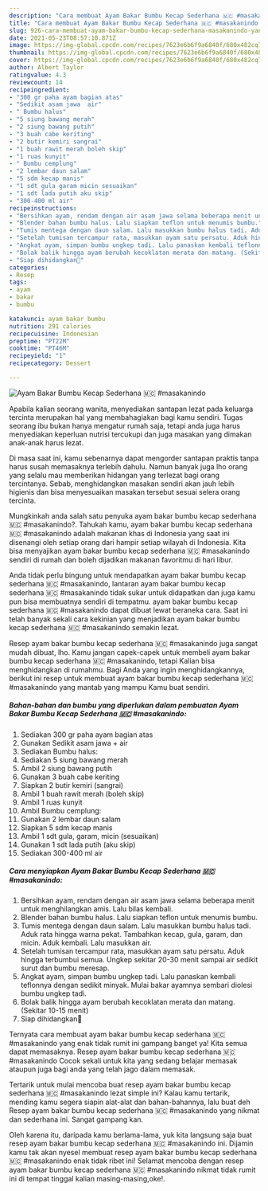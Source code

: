 ```yaml
---
description: "Cara membuat Ayam Bakar Bumbu Kecap Sederhana 🇲🇨 #masakanindo yang enak dan Mudah Dibuat"
title: "Cara membuat Ayam Bakar Bumbu Kecap Sederhana 🇲🇨 #masakanindo yang enak dan Mudah Dibuat"
slug: 926-cara-membuat-ayam-bakar-bumbu-kecap-sederhana-masakanindo-yang-enak-dan-mudah-dibuat
date: 2021-05-23T08:57:10.871Z
image: https://img-global.cpcdn.com/recipes/7623e6b6f9a6840f/680x482cq70/ayam-bakar-bumbu-kecap-sederhana-🇲🇨-masakanindo-foto-resep-utama.jpg
thumbnail: https://img-global.cpcdn.com/recipes/7623e6b6f9a6840f/680x482cq70/ayam-bakar-bumbu-kecap-sederhana-🇲🇨-masakanindo-foto-resep-utama.jpg
cover: https://img-global.cpcdn.com/recipes/7623e6b6f9a6840f/680x482cq70/ayam-bakar-bumbu-kecap-sederhana-🇲🇨-masakanindo-foto-resep-utama.jpg
author: Albert Taylor
ratingvalue: 4.3
reviewcount: 14
recipeingredient:
- "300 gr paha ayam bagian atas"
- "Sedikit asam jawa  air"
- " Bumbu halus"
- "5 siung bawang merah"
- "2 siung bawang putih"
- "3 buah cabe keriting"
- "2 butir kemiri sangrai"
- "1 buah rawit merah boleh skip"
- "1 ruas kunyit"
- " Bumbu cemplung"
- "2 lembar daun salam"
- "5 sdm kecap manis"
- "1 sdt gula garam micin sesuaikan"
- "1 sdt lada putih aku skip"
- "300-400 ml air"
recipeinstructions:
- "Bersihkan ayam, rendam dengan air asam jawa selama beberapa menit untuk menghilangkan amis. Lalu bilas kembali."
- "Blender bahan bumbu halus. Lalu siapkan teflon untuk menumis bumbu."
- "Tumis mentega dengan daun salam. Lalu masukkan bumbu halus tadi. Aduk rata hingga warna pekat. Tambahkan kecap, gula, garam, dan micin. Aduk kembali. Lalu masukkan air."
- "Setelah tumisan tercampur rata, masukkan ayam satu persatu. Aduk hingga terbumbui semua. Ungkep sekitar 20-30 menit sampai air sedikit surut dan bumbu meresap."
- "Angkat ayam, simpan bumbu ungkep tadi. Lalu panaskan kembali teflonnya dengan sedikit minyak. Mulai bakar ayamnya sembari diolesi bumbu ungkep tadi."
- "Bolak balik hingga ayam berubah kecoklatan merata dan matang. (Sekitar 10-15 menit)"
- "Siap dihidangkan🥰"
categories:
- Resep
tags:
- ayam
- bakar
- bumbu

katakunci: ayam bakar bumbu 
nutrition: 291 calories
recipecuisine: Indonesian
preptime: "PT22M"
cooktime: "PT46M"
recipeyield: "1"
recipecategory: Dessert

---
```



![Ayam Bakar Bumbu Kecap Sederhana 🇲🇨 #masakanindo](https://img-global.cpcdn.com/recipes/7623e6b6f9a6840f/680x482cq70/ayam-bakar-bumbu-kecap-sederhana-🇲🇨-masakanindo-foto-resep-utama.jpg)

Apabila kalian seorang wanita, menyediakan santapan lezat pada keluarga tercinta merupakan hal yang membahagiakan bagi kamu sendiri. Tugas seorang ibu bukan hanya mengatur rumah saja, tetapi anda juga harus menyediakan keperluan nutrisi tercukupi dan juga masakan yang dimakan anak-anak harus lezat.

Di masa  saat ini, kamu sebenarnya dapat mengorder santapan praktis tanpa harus susah memasaknya terlebih dahulu. Namun banyak juga lho orang yang selalu mau memberikan hidangan yang terlezat bagi orang tercintanya. Sebab, menghidangkan masakan sendiri akan jauh lebih higienis dan bisa menyesuaikan masakan tersebut sesuai selera orang tercinta. 



Mungkinkah anda salah satu penyuka ayam bakar bumbu kecap sederhana 🇲🇨 #masakanindo?. Tahukah kamu, ayam bakar bumbu kecap sederhana 🇲🇨 #masakanindo adalah makanan khas di Indonesia yang saat ini disenangi oleh setiap orang dari hampir setiap wilayah di Indonesia. Kita bisa menyajikan ayam bakar bumbu kecap sederhana 🇲🇨 #masakanindo sendiri di rumah dan boleh dijadikan makanan favoritmu di hari libur.

Anda tidak perlu bingung untuk mendapatkan ayam bakar bumbu kecap sederhana 🇲🇨 #masakanindo, lantaran ayam bakar bumbu kecap sederhana 🇲🇨 #masakanindo tidak sukar untuk didapatkan dan juga kamu pun bisa membuatnya sendiri di tempatmu. ayam bakar bumbu kecap sederhana 🇲🇨 #masakanindo dapat dibuat lewat beraneka cara. Saat ini telah banyak sekali cara kekinian yang menjadikan ayam bakar bumbu kecap sederhana 🇲🇨 #masakanindo semakin lezat.

Resep ayam bakar bumbu kecap sederhana 🇲🇨 #masakanindo juga sangat mudah dibuat, lho. Kamu jangan capek-capek untuk membeli ayam bakar bumbu kecap sederhana 🇲🇨 #masakanindo, tetapi Kalian bisa menghidangkan di rumahmu. Bagi Anda yang ingin menghidangkannya, berikut ini resep untuk membuat ayam bakar bumbu kecap sederhana 🇲🇨 #masakanindo yang mantab yang mampu Kamu buat sendiri.

<!--inarticleads1-->

##### Bahan-bahan dan bumbu yang diperlukan dalam pembuatan Ayam Bakar Bumbu Kecap Sederhana 🇲🇨 #masakanindo:

1. Sediakan 300 gr paha ayam bagian atas
1. Gunakan Sedikit asam jawa + air
1. Sediakan  Bumbu halus:
1. Sediakan 5 siung bawang merah
1. Ambil 2 siung bawang putih
1. Gunakan 3 buah cabe keriting
1. Siapkan 2 butir kemiri (sangrai)
1. Ambil 1 buah rawit merah (boleh skip)
1. Ambil 1 ruas kunyit
1. Ambil  Bumbu cemplung:
1. Gunakan 2 lembar daun salam
1. Siapkan 5 sdm kecap manis
1. Ambil 1 sdt gula, garam, micin (sesuaikan)
1. Gunakan 1 sdt lada putih (aku skip)
1. Sediakan 300-400 ml air




<!--inarticleads2-->

##### Cara menyiapkan Ayam Bakar Bumbu Kecap Sederhana 🇲🇨 #masakanindo:

1. Bersihkan ayam, rendam dengan air asam jawa selama beberapa menit untuk menghilangkan amis. Lalu bilas kembali.
1. Blender bahan bumbu halus. Lalu siapkan teflon untuk menumis bumbu.
1. Tumis mentega dengan daun salam. Lalu masukkan bumbu halus tadi. Aduk rata hingga warna pekat. Tambahkan kecap, gula, garam, dan micin. Aduk kembali. Lalu masukkan air.
1. Setelah tumisan tercampur rata, masukkan ayam satu persatu. Aduk hingga terbumbui semua. Ungkep sekitar 20-30 menit sampai air sedikit surut dan bumbu meresap.
1. Angkat ayam, simpan bumbu ungkep tadi. Lalu panaskan kembali teflonnya dengan sedikit minyak. Mulai bakar ayamnya sembari diolesi bumbu ungkep tadi.
1. Bolak balik hingga ayam berubah kecoklatan merata dan matang. (Sekitar 10-15 menit)
1. Siap dihidangkan🥰




Ternyata cara membuat ayam bakar bumbu kecap sederhana 🇲🇨 #masakanindo yang enak tidak rumit ini gampang banget ya! Kita semua dapat memasaknya. Resep ayam bakar bumbu kecap sederhana 🇲🇨 #masakanindo Cocok sekali untuk kita yang sedang belajar memasak ataupun juga bagi anda yang telah jago dalam memasak.

Tertarik untuk mulai mencoba buat resep ayam bakar bumbu kecap sederhana 🇲🇨 #masakanindo lezat simple ini? Kalau kamu tertarik, mending kamu segera siapin alat-alat dan bahan-bahannya, lalu buat deh Resep ayam bakar bumbu kecap sederhana 🇲🇨 #masakanindo yang nikmat dan sederhana ini. Sangat gampang kan. 

Oleh karena itu, daripada kamu berlama-lama, yuk kita langsung saja buat resep ayam bakar bumbu kecap sederhana 🇲🇨 #masakanindo ini. Dijamin kamu tak akan nyesel membuat resep ayam bakar bumbu kecap sederhana 🇲🇨 #masakanindo enak tidak ribet ini! Selamat mencoba dengan resep ayam bakar bumbu kecap sederhana 🇲🇨 #masakanindo nikmat tidak rumit ini di tempat tinggal kalian masing-masing,oke!.

